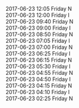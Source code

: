 2017-06-23 12:05 Friday  N  
2017-06-23 12:00 Friday  I  
2017-06-23 09:40 Friday  N  
2017-06-23 09:00 Friday  I  
2017-06-23 08:50 Friday  N  
2017-06-23 07:05 Friday  I  
2017-06-23 07:00 Friday  N  
2017-06-23 06:25 Friday  I  
2017-06-23 06:15 Friday  N  
2017-06-23 05:30 Friday  I  
2017-06-23 04:55 Friday  N  
2017-06-23 04:50 Friday  I  
2017-06-23 04:15 Friday  N  
2017-06-23 04:10 Friday  I  
2017-06-23 02:25 Friday  N  

